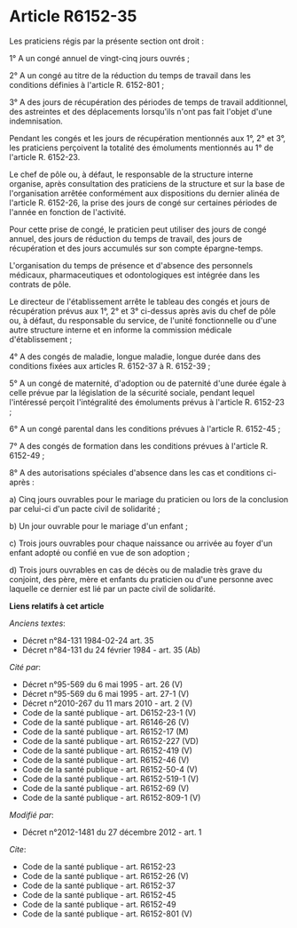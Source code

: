# Article R6152-35

Les praticiens régis par la présente section ont droit : 

1° A un congé annuel de vingt-cinq jours ouvrés ; 

2° A un congé au titre de la réduction du temps de travail dans les conditions définies à l'article R. 6152-801 ; 

3° A des jours de récupération des périodes de temps de travail additionnel, des astreintes et des déplacements lorsqu'ils
n'ont pas fait l'objet d'une indemnisation. 

Pendant les congés et les jours de récupération mentionnés aux 1°, 2° et 3°, les praticiens perçoivent la totalité des
émoluments mentionnés au 1° de l'article R. 6152-23. 

Le chef de pôle ou, à défaut, le responsable de la structure interne organise, après consultation des praticiens de la
structure et sur la base de l'organisation arrêtée conformément aux dispositions du dernier alinéa de l'article R. 6152-26,
la prise des jours de congé sur certaines périodes de l'année en fonction de l'activité. 

Pour cette prise de congé, le praticien peut utiliser des jours de congé annuel, des jours de réduction du temps de travail,
des jours de récupération et des jours accumulés sur son compte épargne-temps. 

L'organisation du temps de présence et d'absence des personnels médicaux, pharmaceutiques et odontologiques est intégrée dans
les contrats de pôle. 

Le directeur de l'établissement arrête le tableau des congés et jours de récupération prévus aux 1°, 2° et 3° ci-dessus après
avis du chef de pôle ou, à défaut, du responsable du service, de l'unité fonctionnelle ou d'une autre structure interne et en
informe la commission médicale d'établissement ; 

4° A des congés de maladie, longue maladie, longue durée dans des conditions fixées aux articles R. 6152-37 à R. 6152-39 ; 

5° A un congé de maternité, d'adoption ou de paternité d'une durée égale à celle prévue par la législation de la sécurité
sociale, pendant lequel l'intéressé perçoit l'intégralité des émoluments prévus à l'article R. 6152-23 ; 

6° A un congé parental dans les conditions prévues à l'article R. 6152-45 ; 

7° A des congés de formation dans les conditions prévues à l'article R. 6152-49 ; 

8° A des autorisations spéciales d'absence dans les cas et conditions ci-après : 

a) Cinq jours ouvrables pour le mariage du praticien ou lors de la conclusion par celui-ci d'un pacte civil de solidarité ; 

b) Un jour ouvrable pour le mariage d'un enfant ; 

c) Trois jours ouvrables pour chaque naissance ou arrivée au foyer d'un enfant adopté ou confié en vue de son adoption ; 

d) Trois jours ouvrables en cas de décès ou de maladie très grave du conjoint, des père, mère et enfants du praticien ou
d'une personne avec laquelle ce dernier est lié par un pacte civil de solidarité.

**Liens relatifs à cet article**

_Anciens textes_:

  - Décret n°84-131 1984-02-24 art. 35
  - Décret n°84-131 du 24 février 1984 - art. 35 (Ab)

_Cité par_:

  - Décret n°95-569 du 6 mai 1995 - art. 26 (V)
  - Décret n°95-569 du 6 mai 1995 - art. 27-1 (V)
  - Décret n°2010-267 du 11 mars 2010 - art. 2 (V)
  - Code de la santé publique - art. D6152-23-1 (V)
  - Code de la santé publique - art. R6146-26 (V)
  - Code de la santé publique - art. R6152-17 (M)
  - Code de la santé publique - art. R6152-227 (VD)
  - Code de la santé publique - art. R6152-419 (V)
  - Code de la santé publique - art. R6152-46 (V)
  - Code de la santé publique - art. R6152-50-4 (V)
  - Code de la santé publique - art. R6152-519-1 (V)
  - Code de la santé publique - art. R6152-69 (V)
  - Code de la santé publique - art. R6152-809-1 (V)

_Modifié par_:

  - Décret n°2012-1481 du 27 décembre 2012 - art. 1

_Cite_:

  - Code de la santé publique - art. R6152-23
  - Code de la santé publique - art. R6152-26 (V)
  - Code de la santé publique - art. R6152-37
  - Code de la santé publique - art. R6152-45
  - Code de la santé publique - art. R6152-49
  - Code de la santé publique - art. R6152-801 (V)
